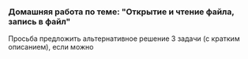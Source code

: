 ### Домашняя работа по теме: "Открытие и чтение файла, запись в файл"
Просьба предложить альтернативное решение 3 задачи (с кратким описанием), если можно
